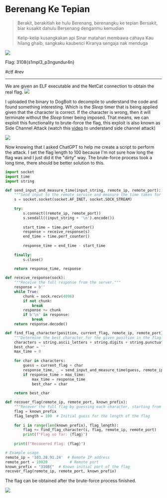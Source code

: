 # Berenang Ke Tepian
> Berakit, berakitlah ke hulu Berenang, berenangku ke tepian Bersakit, biar kusakit dahulu Bersenang denganmu kemudian
> 
> Kelip-kelip kusangkakan api Sinar matahari membawa cahaya Kau hilang ghaib, sangkaku kaubenci Kiranya sengaja nak menduga

![](https://i.imgur.com/jUftMDS.png)

Flag: 3108{s1mpl3_p3ngundur4n}

#ctf #rev

---
We are given an ELF executable and the NetCat connection to obtain the real flag.
![](https://i.imgur.com/i8MJf2W.png)

I uploaded the binary to DogBolt to decompile to understand the code and found something interesting. Which is the *Sleep* timer that is being applied given that the character is correct. If the character is wrong, then it will terminate without the *Sleep* timer being imposed. That means, we can exploit this functionality to brute-force the flag, this exploit is also known as Side Channel Attack (watch this [video](https://youtu.be/YRohz9VO1YY?si=P5032ZUSKD6Peuqq) to understand side channel attack)

![](https://i.imgur.com/sYTFw1z.png)

Now knowing that I asked ChatGPT to help me create a script to perform the attack. I set the flag length to 100 because I'm not sure how long the flag was and I just did it the "dirty" way. The brute-force process took a long time, there should be better solution to this.
```python
import socket
import time
import string

def send_input_and_measure_time(input_string, remote_ip, remote_port):
    """Send input to the remote service and measure the time taken for a response."""
    s = socket.socket(socket.AF_INET, socket.SOCK_STREAM)
    
    try:
        s.connect((remote_ip, remote_port))
        s.sendall((input_string + '\n').encode())
        
        start_time = time.perf_counter()
        response = receive_response(s)
        end_time = time.perf_counter()
        
        response_time = end_time - start_time
        
    finally:
        s.close()
    
    return response_time, response

def receive_response(sock):
    """Receive the full response from the server."""
    response = b''
    while True:
        chunk = sock.recv(4096)
        if not chunk:
            break
        response += chunk
        if b'\n' in response:
            break
    return response.decode()

def find_flag_character(position, current_flag, remote_ip, remote_port):
    """Determine the best character for the given position in the flag."""
    characters = string.ascii_letters + string.digits + string.punctuation
    best_char = ''
    max_time = 0
    
    for char in characters:
        guess = current_flag + char
        response_time, _ = send_input_and_measure_time(guess, remote_ip, remote_port)
        if response_time > max_time:
            max_time = response_time
            best_char = char
    
    return best_char

def recover_flag(remote_ip, remote_port, known_prefix):
    """Recover the full flag by guessing each character, starting from a known prefix."""
    flag = known_prefix
    flag_length = 100  # Initial guess for the length of the flag
    
    for i in range(len(known_prefix), flag_length):
        flag += find_flag_character(i, flag, remote_ip, remote_port)
        print(f"Flag so far: {flag}")
    
    print(f"Recovered Flag: {flag}")

# Example usage
remote_ip = '103.28.91.24'  # Remote IP address
remote_port = 10020          # Remote port
known_prefix = "3108{"  # Known initial part of the flag
recover_flag(remote_ip, remote_port, known_prefix)
```

The flag can be obtained after the brute-force process finished.

![](https://i.imgur.com/lwCJ9xj.png)
